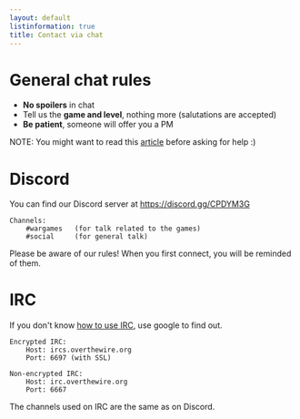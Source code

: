 ```yaml
---
layout: default
listinformation: true
title: Contact via chat
---
```


General chat rules
==================

- **No spoilers** in chat
- Tell us the **game and level**, nothing more (salutations are accepted)
- **Be patient**, someone will offer you a PM

NOTE: You might want to read this [article] before asking for help :) 

Discord
=======

You can find our Discord server at <https://discord.gg/CPDYM3G>

	Channels: 
		#wargames 	(for talk related to the games)
		#social 	(for general talk)

Please be aware of our rules! When you first connect, you will be reminded of them.

IRC
===

If you don't know [how to use IRC][], use google to find out.

	Encrypted IRC:
		Host: ircs.overthewire.org
		Port: 6697 (with SSL)

	Non-encrypted IRC:
		Host: irc.overthewire.org
		Port: 6667

The channels used on IRC are the same as on Discord.

[how to use IRC]: https://en.wikipedia.org/wiki/Wikipedia:IRC/Tutorial
[article]: http://catb.org/~esr/faqs/smart-questions.html
